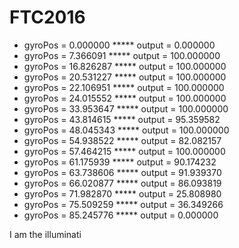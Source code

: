 # FTC2016

- gyroPos = 0.000000 ***** output = 0.000000
- gyroPos = 7.366091 ***** output = 100.000000
- gyroPos = 16.826287 ***** output = 100.000000
- gyroPos = 20.531227 ***** output = 100.000000
- gyroPos = 22.106951 ***** output = 100.000000
- gyroPos = 24.015552 ***** output = 100.000000
- gyroPos = 33.953647 ***** output = 100.000000
- gyroPos = 43.814615 ***** output = 95.359582
- gyroPos = 48.045343 ***** output = 100.000000
- gyroPos = 54.938522 ***** output = 82.082157
- gyroPos = 57.464215 ***** output = 100.000000
- gyroPos = 61.175939 ***** output = 90.174232
- gyroPos = 63.738606 ***** output = 91.939370
- gyroPos = 66.020877 ***** output = 86.093819
- gyroPos = 71.982870 ***** output = 25.808980
- gyroPos = 75.509259 ***** output = 36.349266
- gyroPos = 85.245776 ***** output = 0.000000

I am the illuminati
